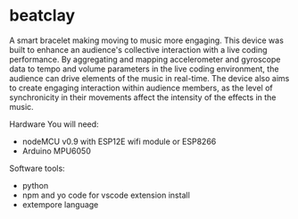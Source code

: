 # beatclay
A smart bracelet making moving to music more engaging. This device was built to enhance an audience's collective interaction with a live coding performance. By aggregating and mapping accelerometer and gyroscope data to tempo and volume parameters in the live coding environment, the audience can drive elements of the music in real-time. The device also aims to create engaging interaction within audience members, as the level of synchronicity in their movements affect the intensity of the effects in the music.

Hardware You will need: 
- nodeMCU v0.9 with ESP12E wifi module or ESP8266
- Arduino MPU6050 

Software tools: 
- python 
- npm and yo code for vscode extension install
- extempore language

